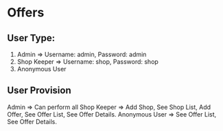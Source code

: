 # Offers

## User Type:
1. Admin => Username: admin, Password: admin
2. Shop Keeper => Username: shop, Password: shop
3. Anonymous User

## User Provision
Admin => Can perform all
Shop Keeper => Add Shop, See Shop List, Add Offer, See Offer List, See Offer Details.
Anonymous User => See Offer List, See Offer Details.


